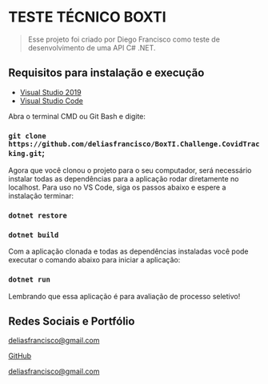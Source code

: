 # TESTE TÉCNICO BOXTI

> Esse projeto foi criado por Diego Francisco como teste de desenvolvimento de uma API C# .NET.
## Requisitos para instalação e execução

- [Visual Studio 2019](https://visualstudio.microsoft.com/pt-br/thank-you-downloading-visual-studio/?sku=Community&rel=16)
- [Visual Studio Code](https://code.visualstudio.com/Download)

Abra o terminal CMD ou Git Bash e digite: 

### `git clone https://github.com/deliasfrancisco/BoxTI.Challenge.CovidTracking.git`;

Agora que você clonou o projeto para o seu computador, será necessário instalar todas as dependências para a aplicação rodar diretamente no localhost. Para uso no VS Code, siga os passos abaixo e espere a instalação terminar:

### `dotnet restore`
### `dotnet build`

Com a aplicação clonada e todas as dependências instaladas você pode executar o comando abaixo para iniciar a aplicação:

### `dotnet run`

Lembrando que essa aplicação é para avaliação de processo seletivo!

## Redes Sociais e Portfólio

deliasfrancisco@gmail.com

[GitHub](https://github.com/deliasfrancisco)

[deliasfrancisco@gmail.com](deliasfrancisco@gmail.com)
